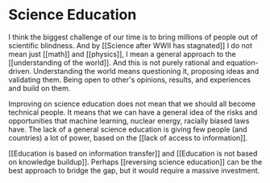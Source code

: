 # Science Education
I think the biggest challenge of our time is to bring millions of people out of scientific blindness. And by [[Science after WWII has stagnated]] I do not mean just [[math]] and [[physics]], I mean a general approach to the [[understanding of the world]]. And this is not purely rational and equation-driven. Understanding the world means questioning it, proposing ideas and validating them. Being open to other's opinions, results, and experiences and build on them. 

Improving on science education does not mean that we should all become technical people. It means that we can have a general idea of the risks and opportunities that machine learning, nuclear energy, racially biased laws have. The lack of a general science education is giving few people (and countries) a lot of power, based on the [[lack of access to information]].

[[Education is based on information transfer]] and [[Education is not based on knowledge buildup]]. Perhaps [[reversing science education]] can be the best approach to bridge the gap, but it would require a massive investment. 